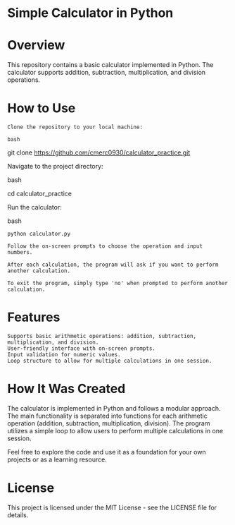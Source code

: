 # Simple Calculator in Python
# Overview

This repository contains a basic calculator implemented in Python. The calculator supports addition, subtraction, multiplication, and division operations.
# How to Use

    Clone the repository to your local machine:

    bash

git clone https://github.com/cmerc0930/calculator_practice.git

Navigate to the project directory:

bash

cd calculator_practice

Run the calculator:

bash

    python calculator.py

    Follow the on-screen prompts to choose the operation and input numbers.

    After each calculation, the program will ask if you want to perform another calculation.

    To exit the program, simply type 'no' when prompted to perform another calculation.

# Features

    Supports basic arithmetic operations: addition, subtraction, multiplication, and division.
    User-friendly interface with on-screen prompts.
    Input validation for numeric values.
    Loop structure to allow for multiple calculations in one session.

# How It Was Created

The calculator is implemented in Python and follows a modular approach. The main functionality is separated into functions for each arithmetic operation (addition, subtraction, multiplication, division). The program utilizes a simple loop to allow users to perform multiple calculations in one session.

Feel free to explore the code and use it as a foundation for your own projects or as a learning resource.

# License

This project is licensed under the MIT License - see the LICENSE file for details.
